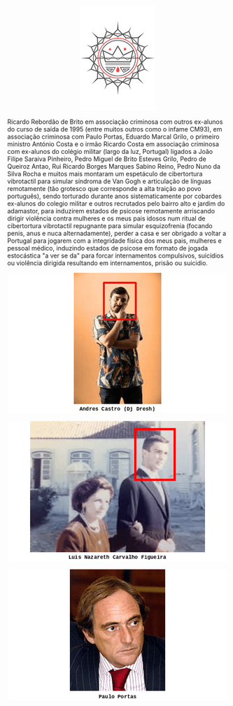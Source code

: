<p align="center" width="100%"><img src="https://raw.githubusercontent.com/neuro-rights/atac/main/data/assets/img/jesus/jesus_king.png"></p>

Ricardo Rebordão de Brito em associação criminosa com outros ex-alunos do curso de saída de 1995 (entre muitos outros como o infame CM93), em associação criminosa com Paulo Portas, Eduardo Marcal Grilo, o primeiro ministro António Costa e o irmão Ricardo Costa em associação criminosa com ex-alunos do colégio militar (largo da luz, Portugal) ligados a João Filipe Saraiva Pinheiro, Pedro Miguel de Brito Esteves Grilo, Pedro de Queiroz Antao, Rui Ricardo Borges Marques Sabino Reino, Pedro Nuno da Silva Rocha e muitos mais montaram um espetáculo de cibertortura vibrotactil para simular síndroma de Van Gogh e articulação de línguas remotamente (tão grotesco que corresponde a alta traição ao povo português), sendo torturado durante anos sistematicamente por cobardes ex-alunos do colegio militar e outros recrutados pelo bairro alto e jardim do adamastor, para induzirem estados de psicose remotamente arriscando dirigir violência contra mulheres e os meus pais idosos num ritual de cibertortura vibrotactil repugnante para simular esquizofrenia (focando penis, anus e nuca alternadamente), perder a casa e ser obrigado a voltar a Portugal para jogarem com a integridade física dos meus pais, mulheres e pessoal médico, induzindo estados de psicose em formato de jogada estocástica "a ver se da" para forcar internamentos compulsivos, suicídios ou violência dirigida resultando em internamentos, prisão ou suicidio.

<p align="center" width="100%"><img src="https://raw.githubusercontent.com/neuro-rights/atac/main/data/assets/img/jardim_adamastor/jardim_adamastor.gif"></p>

<p align="center" width="100%"><img src="https://raw.githubusercontent.com/neuro-rights/atac/main/data/assets/img/alumni_police/alumni_police.gif"></p>

<p align="center" width="100%"><img src="https://raw.githubusercontent.com/neuro-rights/atac/main/data/assets/img/politicians/politicians.gif"></p>
